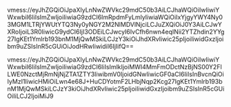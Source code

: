 vmess://eyJhZGQiOiJpaXIyLnNwZWVkc29mdC50b3AiLCJhaWQiOiIwIiwiYWxwbiI6IiIsImZwIjoiIiwiaG9zdCI6ImRpdmFyLmlyIiwiaWQiOiIxYjgyYWY4Ny03MGM1LTRjYWUtYTQ3Ny0yNGY2M2NlMDVlNjciLCJuZXQiOiJ0Y3AiLCJwYXRoIjoiL3R0IiwicG9ydCI6IjI3ODEiLCJwcyI6IvCfh6nwn4eqINii2YTZhdin2YYg27IgKEt1Ymlrb193bnM1MjQwMSkiLCJzY3kiOiJhdXRvIiwic25pIjoiIiwidGxzIjoibm9uZSIsInR5cGUiOiJodHRwIiwidiI6IjIifQ==






vmess://eyJhZGQiOiJpaXIyLnNwZWVkc29mdC50b3AiLCJhaWQiOiIwIiwiYWxwbiI6IiIsImZwIjoiIiwiaG9zdCI6IiIsImlkIjoiMWI4MmFmODctNzBjNS00Y2FlLWE0NzctMjRmNjNjZTA1ZTY3IiwibmV0IjoidGNwIiwicGF0aCI6IiIsInBvcnQiOiIyMzI1IiwicHMiOiLwn4e68J+HuCDYotmF2LHbjNqp2Kcg27IgKEt1Ymlrb193bnM1MjQwMSkiLCJzY3kiOiJhdXRvIiwic25pIjoiIiwidGxzIjoibm9uZSIsInR5cGUiOiIiLCJ2IjoiMiJ9

